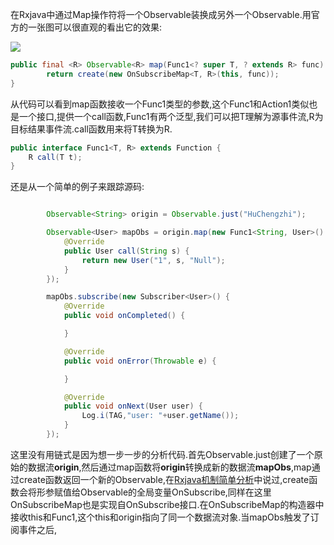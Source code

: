 在Rxjava中通过Map操作符将一个Observable装换成另外一个Observable.用官方的一张图可以很直观的看出它的效果:

![](http://reactivex.io/documentation/operators/images/map.png)

```java
public final <R> Observable<R> map(Func1<? super T, ? extends R> func) {
        return create(new OnSubscribeMap<T, R>(this, func));
}
```

从代码可以看到map函数接收一个Func1类型的参数,这个Func1和Action1类似也是一个接口,提供一个call函数,Func1有两个泛型,我们可以把T理解为源事件流,R为目标结果事件流.call函数用来将T转换为R.

```java
public interface Func1<T, R> extends Function {
    R call(T t);
}
```

还是从一个简单的例子来跟踪源码:

```java

        Observable<String> origin = Observable.just("HuChengzhi");

        Observable<User> mapObs = origin.map(new Func1<String, User>() {
            @Override
            public User call(String s) {
                return new User("1", s, "Null");
            }
        });

        mapObs.subscribe(new Subscriber<User>() {
            @Override
            public void onCompleted() {

            }

            @Override
            public void onError(Throwable e) {

            }

            @Override
            public void onNext(User user) {
                Log.i(TAG,"user: "+user.getName());
            }
        });
```

这里没有用链式是因为想一步一步的分析代码.首先Observable.just创建了一个原始的数据流**origin**,然后通过map函数将**origin**转换成新的数据流**mapObs**,map通过create函数返回一个新的Observable,在[Rxjava机制简单分析](https://jsonhu.github.io/2017/10/Rxjava%E6%9C%BA%E5%88%B6%E7%AE%80%E5%8D%95%E5%88%86%E6%9E%90/)中说过,create函数会将形参赋值给Observable的全局变量OnSubscribe,同样在这里OnSubscribeMap也是实现自OnSubscribe接口.在OnSubscribeMap的构造器中接收this和Func1,这个this和origin指向了同一个数据流对象.当mapObs触发了订阅事件之后,